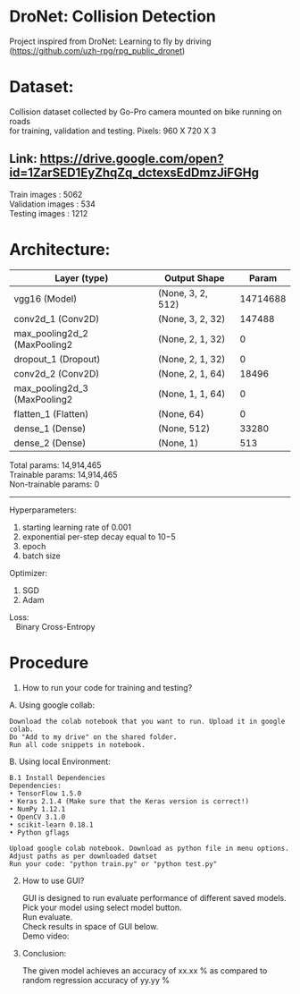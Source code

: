 # DroNet: Collision Detection

Project inspired from DroNet: Learning to fly by driving (https://github.com/uzh-rpg/rpg_public_dronet)

# Dataset:
Collision dataset collected by Go-Pro camera mounted on bike running on roads\
for training, validation and testing. Pixels: 960 X 720 X 3

## Link: https://drive.google.com/open?id=1ZarSED1EyZhqZq_dctexsEdDmzJiFGHg

Train images :      5062\
Validation images : 534\
Testing images :    1212

# Architecture:

|Layer (type)|Output Shape|Param|
|------------|------------|-----|
|vgg16 (Model)|(None, 3, 2, 512)|14714688|
|conv2d_1 (Conv2D)|(None, 3, 2, 32)|147488|
|max_pooling2d_2 (MaxPooling2|(None, 2, 1, 32)|0|
|dropout_1 (Dropout)|(None, 2, 1, 32)|0|         
|conv2d_2 (Conv2D)|(None, 2, 1, 64)|18496|
|max_pooling2d_3 (MaxPooling2|(None, 1, 1, 64)|0|    
|flatten_1 (Flatten)|(None, 64)|0|
|dense_1 (Dense)|(None, 512)|33280|
|dense_2 (Dense)|(None, 1)|513|   


Total params: 14,914,465\
Trainable params: 14,914,465\
Non-trainable params: 0
_________________________________________________________________

Hyperparameters:
1. starting learning rate of 0.001
2. exponential per-step decay equal to 10−5
3. epoch
4. batch size

Optimizer:
1. SGD
2. Adam

Loss:\
&nbsp;&nbsp;&nbsp;Binary Cross-Entropy

# Procedure

1. How to run your code for training and testing?

A. Using google collab:

    Download the colab notebook that you want to run. Upload it in google colab.
    Do "Add to my drive" on the shared folder.
    Run all code snippets in notebook.
    
B. Using local Environment:

    B.1 Install Dependencies
    Dependencies:
    • TensorFlow 1.5.0
    • Keras 2.1.4 (Make sure that the Keras version is correct!)
    • NumPy 1.12.1
    • OpenCV 3.1.0
    • scikit-learn 0.18.1
    • Python gflags
    
    Upload google colab notebook. Download as python file in menu options.
    Adjust paths as per downloaded datset
    Run your code: "python train.py" or "python test.py"

2. How to use GUI?

    GUI is designed to run evaluate performance of different saved models.\
    Pick your model using select model button.\
    Run evaluate.\
    Check results in space of GUI below.\
    Demo video: 

3. Conclusion:
   
   The given model achieves an accuracy of xx.xx % as compared to random regression accuracy of yy.yy %
